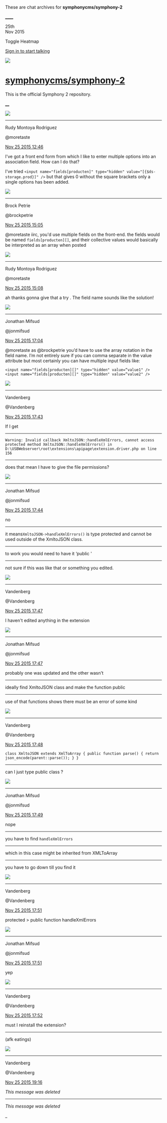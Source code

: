 These are chat archives for **symphonycms/symphony-2**

[__](/symphonycms/symphony-2/archives/2015/11/26)[__](/symphonycms/symphony-2/archives/2015/11/24)

25th  
Nov 2015

Toggle Heatmap

[Sign in to start talking](/login?action=login&button=archive-login)

![](https://avatars-02.gitter.im/group/iv/3/57542c45c43b8c601977197e?s=48)

#  [symphonycms/symphony-2](/symphonycms/symphony-2)

This is the official Symphony 2 repository.

[ __](/orgs/symphonycms/rooms "More symphonycms rooms")

![](https://avatars2.githubusercontent.com/u/857982?v=3&s=30)

____

Rudy Montoya Rodriguez

@moretaste

[Nov 25 2015
12:46](https://gitter.im/symphonycms/symphony-2?at=5655adad3a7600fd2f87594f)

I've got a front end form from which I like to enter multiple options into an
association field. How can I do that?

I've tried `<input name="fields[producten]" type="hidden" value="[{$ds-
storage.prod}]" />` but that gives 0 without the square brackets only a single
options has been added.

![](https://avatars2.githubusercontent.com/u/222849?v=3&s=30)

____

Brock Petrie

@brockpetrie

[Nov 25 2015
15:05](https://gitter.im/symphonycms/symphony-2?at=5655ce4cf59a8f0758a6cfe0)

@moretaste iirc, you'd use multiple fields on the front-end. the fields would
be named `fields[producten][]`, and their collective values would basically be
interpreted as an array when posted

![](https://avatars2.githubusercontent.com/u/857982?v=3&s=30)

____

Rudy Montoya Rodriguez

@moretaste

[Nov 25 2015
15:08](https://gitter.im/symphonycms/symphony-2?at=5655cefc3a7600fd2f875d8f)

ah thanks gonna give that a try . The field name sounds like the solution!

![](https://avatars1.githubusercontent.com/u/859775?v=3&s=30)

____

Jonathan Mifsud

@jonmifsud

[Nov 25 2015
17:04](https://gitter.im/symphonycms/symphony-2?at=5655ea050d143098620f2a63)

@moretaste as @brockpetrie you’d have to use the array notation in the field
name. I’m not entirely sure if you can comma separate in the value attribute
but most certainly you can have multiple input fields like:

    
    
    <input name="fields[producten][]" type="hidden" value=“value1" />
    <input name="fields[producten][]" type="hidden" value=“value2" />

![](https://avatars0.githubusercontent.com/u/776451?v=3&s=30)

____

Vandenberg

@Vandenberg

[Nov 25 2015
17:43](https://gitter.im/symphonycms/symphony-2?at=5655f34c92aa9746647b8143)

If I get

____

`Warning: Invalid callback XmltoJSON::handleXmlErrors, cannot access protected
method XmltoJSON::handleXmlErrors() in
D:\USBWebserver\root\extensions\apipage\extension.driver.php on line 156`

____

does that mean I have to give the file permissions?

![](https://avatars1.githubusercontent.com/u/859775?v=3&s=30)

____

Jonathan Mifsud

@jonmifsud

[Nov 25 2015
17:44](https://gitter.im/symphonycms/symphony-2?at=5655f36a63bfb30b58e46689)

no

____

it means`XmltoJSON->handleXmlErrors()` is type protected and cannot be used
outside of the XmltoJSON class.

____

to work you would need to have it ‘public '

____

not sure if this was like that or something you edited.

![](https://avatars0.githubusercontent.com/u/776451?v=3&s=30)

____

Vandenberg

@Vandenberg

[Nov 25 2015
17:47](https://gitter.im/symphonycms/symphony-2?at=5655f426f59a8f0758a6db0e)

I haven't edited anything in the extension

![](https://avatars1.githubusercontent.com/u/859775?v=3&s=30)

____

Jonathan Mifsud

@jonmifsud

[Nov 25 2015
17:47](https://gitter.im/symphonycms/symphony-2?at=5655f43de34e2efc2fbf5d3b)

probably one was updated and the other wasn't

____

ideally find XmltoJSON class and make the function public

____

use of that functions shows there must be an error of some kind

![](https://avatars0.githubusercontent.com/u/776451?v=3&s=30)

____

Vandenberg

@Vandenberg

[Nov 25 2015
17:48](https://gitter.im/symphonycms/symphony-2?at=5655f47392aa9746647b816d)

`class XmltoJSON extends XmlToArray { public function parse() { return
json_encode(parent::parse()); } }`

____

can I just type public class ?

![](https://avatars1.githubusercontent.com/u/859775?v=3&s=30)

____

Jonathan Mifsud

@jonmifsud

[Nov 25 2015
17:49](https://gitter.im/symphonycms/symphony-2?at=5655f4bbcac1354864a6ecd7)

nope

____

you have to find `handleXmlErrors`

____

which in this case might be inherited from XMLToArray

____

you have to go down till you find it

![](https://avatars0.githubusercontent.com/u/776451?v=3&s=30)

____

Vandenberg

@Vandenberg

[Nov 25 2015
17:51](https://gitter.im/symphonycms/symphony-2?at=5655f509e34e2efc2fbf5d6e)

protected > public function handleXmlErrors

![](https://avatars1.githubusercontent.com/u/859775?v=3&s=30)

____

Jonathan Mifsud

@jonmifsud

[Nov 25 2015
17:51](https://gitter.im/symphonycms/symphony-2?at=5655f5113a7600fd2f87654c)

yep

![](https://avatars0.githubusercontent.com/u/776451?v=3&s=30)

____

Vandenberg

@Vandenberg

[Nov 25 2015
17:52](https://gitter.im/symphonycms/symphony-2?at=5655f55992aa9746647b819c)

must I reinstall the extension?

____

(afk eatings)

![](https://avatars0.githubusercontent.com/u/776451?v=3&s=30)

____

Vandenberg

@Vandenberg

[Nov 25 2015
19:16](https://gitter.im/symphonycms/symphony-2?at=5656091ff59a8f0758a6df61)

_This message was deleted_

____

_This message was deleted_

_

